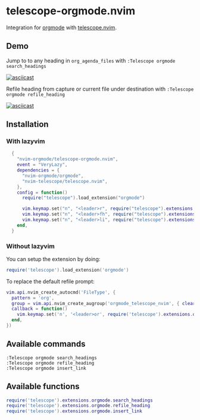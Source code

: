 # telescope-orgmode.nvim

Integration for [orgmode](https://github.com/nvim-orgmode/orgmode) with
[telescope.nvim](https://github.com/nvim-telescope/telescope.nvim).

## Demo

Jump to to any heading in `org_agenda_files` with `:Telescope orgmode search_headings`

[![asciicast](https://asciinema.org/a/Oko0GT32HS6JCpzuSznUG0D1D.svg)](https://asciinema.org/a/Oko0GT32HS6JCpzuSznUG0D1D)

Refile heading from capture or current file under destination with `:Telescope orgmode refile_heading`

[![asciicast](https://asciinema.org/a/1X4oG6s5jQZrJJI3DfEzJU3wN.svg)](https://asciinema.org/a/1X4oG6s5jQZrJJI3DfEzJU3wN)

## Installation
### With lazyvim

```lua
  {
    "nvim-orgmode/telescope-orgmode.nvim",
    event = "VeryLazy",
    dependencies = {
      "nvim-orgmode/orgmode",
      "nvim-telescope/telescope.nvim",
    },
    config = function()
      require("telescope").load_extension("orgmode")

      vim.keymap.set("n", "<leader>r", require("telescope").extensions.orgmode.refile_heading)
      vim.keymap.set("n", "<leader>fh", require("telescope").extensions.orgmode.search_headings)
      vim.keymap.set("n", "<leader>li", require("telescope").extensions.orgmode.insert_link)
    end,
  }
```

### Without lazyvim

You can setup the extension by doing:

```lua
require('telescope').load_extension('orgmode')
```

To replace the default refile prompt:

```lua
vim.api.nvim_create_autocmd('FileType', {
  pattern = 'org',
  group = vim.api.nvim_create_augroup('orgmode_telescope_nvim', { clear = true }),
  callback = function()
    vim.keymap.set('n', '<leader>or', require('telescope').extensions.orgmode.refile_heading)
  end,
})
```

## Available commands

```viml
:Telescope orgmode search_headings
:Telescope orgmode refile_heading
:Telescope orgmode insert_link
```

## Available functions

```lua
require('telescope').extensions.orgmode.search_headings
require('telescope').extensions.orgmode.refile_heading
require('telescope').extensions.orgmode.insert_link
```

